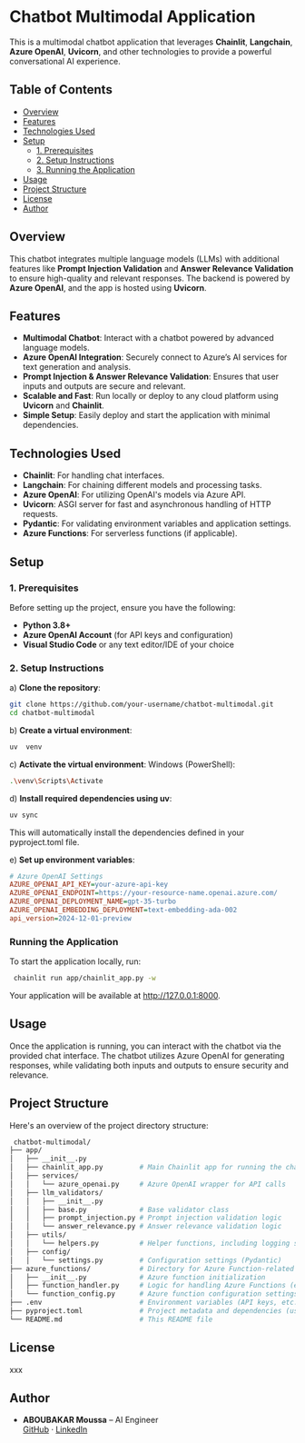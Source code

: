 # Chatbot Multimodal Application

This is a multimodal chatbot application that leverages **Chainlit**, **Langchain**, **Azure OpenAI**, **Uvicorn**, and other technologies to provide a powerful conversational AI experience.

## Table of Contents
- [Overview](#overview)
- [Features](#features)
- [Technologies Used](#technologies-used)
- [Setup](#setup)
  - [1. Prerequisites](#1-prerequisites)
  - [2. Setup Instructions](#2-setup-instructions)
  - [3. Running the Application](#3-running-the-application)
- [Usage](#usage)
- [Project Structure](#project-structure)
- [License](#license)
- [Author](#author)


## Overview

This chatbot integrates multiple language models (LLMs) with additional features like **Prompt Injection Validation** and **Answer Relevance Validation** to ensure high-quality and relevant responses. The backend is powered by **Azure OpenAI**, and the app is hosted using **Uvicorn**.

## Features

- **Multimodal Chatbot**: Interact with a chatbot powered by advanced language models.
- **Azure OpenAI Integration**: Securely connect to Azure’s AI services for text generation and analysis.
- **Prompt Injection & Answer Relevance Validation**: Ensures that user inputs and outputs are secure and relevant.
- **Scalable and Fast**: Run locally or deploy to any cloud platform using **Uvicorn** and **Chainlit**.
- **Simple Setup**: Easily deploy and start the application with minimal dependencies.

## Technologies Used

- **Chainlit**: For handling chat interfaces.
- **Langchain**: For chaining different models and processing tasks.
- **Azure OpenAI**: For utilizing OpenAI's models via Azure API.
- **Uvicorn**: ASGI server for fast and asynchronous handling of HTTP requests.
- **Pydantic**: For validating environment variables and application settings.
- **Azure Functions**: For serverless functions (if applicable).

## Setup

### 1. Prerequisites

Before setting up the project, ensure you have the following:

- **Python 3.8+**
- **Azure OpenAI Account** (for API keys and configuration)
- **Visual Studio Code** or any text editor/IDE of your choice

### 2. Setup Instructions

a) **Clone the repository**:

```bash
git clone https://github.com/your-username/chatbot-multimodal.git
cd chatbot-multimodal
```
b) **Create a virtual environment**:
```bash
uv  venv 
```
c) **Activate the virtual environment**:
Windows (PowerShell):
```bash
.\venv\Scripts\Activate
```
d) **Install required dependencies using uv**:

```bash
uv sync
```
This will automatically install the dependencies defined in your pyproject.toml file.

e) **Set up environment variables**:

```ini
# Azure OpenAI Settings
AZURE_OPENAI_API_KEY=your-azure-api-key
AZURE_OPENAI_ENDPOINT=https://your-resource-name.openai.azure.com/
AZURE_OPENAI_DEPLOYMENT_NAME=gpt-35-turbo
AZURE_OPENAI_EMBEDDING_DEPLOYMENT=text-embedding-ada-002
api_version=2024-12-01-preview
```
### Running the Application

To start the application locally, run: 
```bash
 chainlit run app/chainlit_app.py -w
```
Your application will be available at http://127.0.0.1:8000.

## Usage

Once the application is running, you can interact with the chatbot via the provided chat interface. The chatbot utilizes Azure OpenAI for generating responses, while validating both inputs and outputs to ensure security and relevance.

## Project Structure

Here's an overview of the project directory structure:

```bash
 chatbot-multimodal/
├── app/
│   ├── __init__.py
│   ├── chainlit_app.py         # Main Chainlit app for running the chatbot
│   ├── services/
│   │   └── azure_openai.py     # Azure OpenAI wrapper for API calls
│   ├── llm_validators/
│   │   ├── __init__.py
│   │   ├── base.py             # Base validator class
│   │   ├── prompt_injection.py # Prompt injection validation logic
│   │   └── answer_relevance.py # Answer relevance validation logic
│   ├── utils/
│   │   └── helpers.py          # Helper functions, including logging setup
│   ├── config/
│   │   └── settings.py         # Configuration settings (Pydantic)
├── azure_functions/            # Directory for Azure Function-related code
│   ├── __init__.py             # Azure function initialization
│   ├── function_handler.py     # Logic for handling Azure Functions (e.g., HTTP triggers)
│   └── function_config.py      # Azure function configuration settings (if needed)
├── .env                        # Environment variables (API keys, etc.)
├── pyproject.toml              # Project metadata and dependencies (using UV)
└── README.md                   # This README file


```
## License

xxx

## Author



- **ABOUBAKAR Moussa** – AI Engineer  
  [GitHub](https://github.com/abakamousa/) · [LinkedIn](https://www.linkedin.com/in/aboubakar-moussa/)

